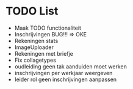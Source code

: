 # TODO List

- Maak TODO functionaliteit
- Inschrijvingen BUG!!! => OKE
- Rekeningen stats
- ImageUploader
- Rekeningen met briefje
- Fix collagetypes
- oudleiding geen tak aanduiden moet werken
- inschrijvingen per werkjaar weergeven
- leider rol geen inschrijvingen aanpassen